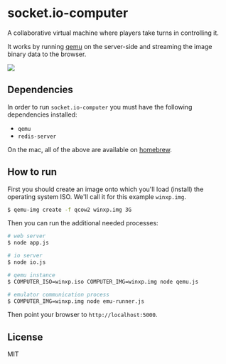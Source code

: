 
# socket.io-computer

A collaborative virtual machine where players take turns in
controlling it.

It works by running [qemu](http://wiki.qemu.org/Main_Page) on the
server-side and streaming the image binary data to the browser.

![](https://i.cloudup.com/eLzCA3vYK5.gif)

## Dependencies

In order to run `socket.io-computer` you must have the following
dependencies installed:

- `qemu`
- `redis-server`

On the mac, all of the above are available on [homebrew](http://brew.sh/).

## How to run

First you should create an image onto which you'll load (install) the
operating system ISO. We'll call it for this example `winxp.img`.

```bash
$ qemu-img create -f qcow2 winxp.img 3G
```

Then you can run the additional needed processes:

```bash
# web server
$ node app.js

# io server
$ node io.js

# qemu instance
$ COMPUTER_ISO=winxp.iso COMPUTER_IMG=winxp.img node qemu.js

# emulator communication process
$ COMPUTER_IMG=winxp.img node emu-runner.js
```

Then point your browser to `http://localhost:5000`.

## License

MIT

